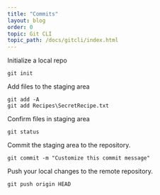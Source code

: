 ```yaml
---
title: "Commits"
layout: blog
order: 0
topic: Git CLI
topic_path: /docs/gitcli/index.html
---
```


Initialize a local repo
```
git init
```

Add files to the staging area
```
git add -A
git add Recipes\SecretRecipe.txt
```

Confirm files in staging area
```
git status
```

Commit the staging area to the repository.
```
git commit -m "Customize this commit message"
```

Push your local changes to the remote repository.
```
git push origin HEAD
```